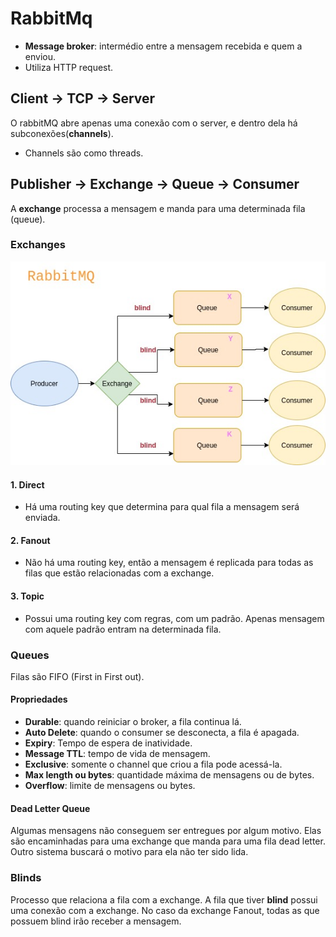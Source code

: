 # RabbitMq
 
* **Message broker**: intermédio entre a mensagem recebida e quem a enviou.
* Utiliza HTTP request.

## Client -> TCP -> Server
O rabbitMQ abre apenas uma conexão com o server, e dentro dela há subconexões(**channels**).
* Channels são como threads.

## Publisher  ->  Exchange  ->  Queue  ->  Consumer
A **exchange** processa a mensagem e manda para uma determinada fila (queue).

### Exchanges
![RabbitMQ](/assets/rabbitMQ.jpg)
#### 1. Direct
* Há uma routing key que determina para qual fila a mensagem será enviada.

#### 2. Fanout
* Não há uma routing key, então a mensagem é replicada para todas as filas que estão relacionadas com a exchange.

#### 3. Topic
* Possui uma routing key com regras, com um padrão. Apenas mensagem com aquele padrão entram na determinada fila.

### Queues
Filas são FIFO (First in First out).

#### Propriedades
* **Durable**: quando reiniciar o broker, a fila continua lá.
* **Auto Delete**: quando o consumer se desconecta, a fila é apagada.
* **Expiry**: Tempo de espera de inatividade.
* **Message TTL**: tempo de vida de mensagem.
* **Exclusive**: somente o channel que criou a fila pode acessá-la.
* **Max length ou bytes**: quantidade máxima de mensagens ou de bytes.
* **Overflow**: limite de mensagens ou bytes.

#### Dead Letter Queue
Algumas mensagens não conseguem ser entregues por algum motivo. Elas são encaminhadas para uma exchange que manda para uma fila dead letter. Outro sistema buscará o motivo para ela não ter sido lida.

### Blinds
Processo que relaciona a fila com a exchange. A fila que tiver **blind** possui uma conexão com a exchange. No caso da exchange Fanout, todas as que possuem blind irão receber a mensagem.